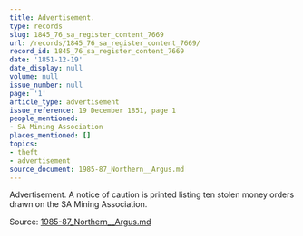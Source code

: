 ```yaml
---
title: Advertisement.
type: records
slug: 1845_76_sa_register_content_7669
url: /records/1845_76_sa_register_content_7669/
record_id: 1845_76_sa_register_content_7669
date: '1851-12-19'
date_display: null
volume: null
issue_number: null
page: '1'
article_type: advertisement
issue_reference: 19 December 1851, page 1
people_mentioned:
- SA Mining Association
places_mentioned: []
topics:
- theft
- advertisement
source_document: 1985-87_Northern__Argus.md
---
```


Advertisement.  A notice of caution is printed listing ten stolen money orders drawn on the SA Mining Association.

Source: [1985-87_Northern__Argus.md](/downloads/markdown/1985-87_Northern__Argus.md)
